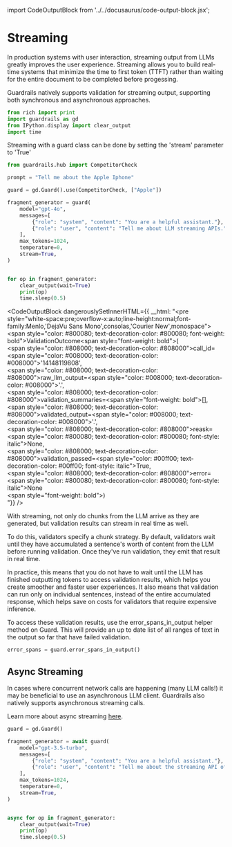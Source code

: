 import CodeOutputBlock from '../../docusaurus/code-output-block.jsx';

# Streaming

<!-- WARNING: THIS FILE WAS AUTOGENERATED! DO NOT EDIT! Instead, edit the notebook w/the location & name as this file. -->

In production systems with user interaction, streaming output from LLMs greatly improves the user experience. Streaming allows you to build real-time systems that minimize the time to first token (TTFT) rather than waiting for the entire document to be completed before progessing.


Guardrails natively supports validation for streaming output, supporting both synchronous and asynchronous approaches.


```python
from rich import print
import guardrails as gd
from IPython.display import clear_output
import time
```

Streaming with a guard class can be done by setting the 'stream' parameter to 'True'


```python
from guardrails.hub import CompetitorCheck

prompt = "Tell me about the Apple Iphone"

guard = gd.Guard().use(CompetitorCheck, ["Apple"])
```


```python
fragment_generator = guard(
    model="gpt-4o",
    messages=[
        {"role": "system", "content": "You are a helpful assistant."},
        {"role": "user", "content": "Tell me about LLM streaming APIs."},
    ],
    max_tokens=1024,
    temperature=0,
    stream=True,
)


for op in fragment_generator:
    clear_output(wait=True)
    print(op)
    time.sleep(0.5)
```
    
<CodeOutputBlock dangerouslySetInnerHTML={{ __html: "<pre style=\"white-space:pre;overflow-x:auto;line-height:normal;font-family:Menlo,'DejaVu Sans Mono',consolas,'Courier New',monospace\"><span style=\"color: #800080; text-decoration-color: #800080; font-weight: bold\">ValidationOutcome</span><span style=\"font-weight: bold\">(</span><br />    <span style=\"color: #808000; text-decoration-color: #808000\">call_id</span>=<span style=\"color: #008000; text-decoration-color: #008000\">'14148119808'</span>,<br />    <span style=\"color: #808000; text-decoration-color: #808000\">raw_llm_output</span>=<span style=\"color: #008000; text-decoration-color: #008000\">'.'</span>,<br />    <span style=\"color: #808000; text-decoration-color: #808000\">validation_summaries</span>=<span style=\"font-weight: bold\">[]</span>,<br />    <span style=\"color: #808000; text-decoration-color: #808000\">validated_output</span>=<span style=\"color: #008000; text-decoration-color: #008000\">'.'</span>,<br />    <span style=\"color: #808000; text-decoration-color: #808000\">reask</span>=<span style=\"color: #800080; text-decoration-color: #800080; font-style: italic\">None</span>,<br />    <span style=\"color: #808000; text-decoration-color: #808000\">validation_passed</span>=<span style=\"color: #00ff00; text-decoration-color: #00ff00; font-style: italic\">True</span>,<br />    <span style=\"color: #808000; text-decoration-color: #808000\">error</span>=<span style=\"color: #800080; text-decoration-color: #800080; font-style: italic\">None</span><br /><span style=\"font-weight: bold\">)</span><br /></pre>"}} />

With streaming, not only do chunks from the LLM arrive as they are generated, but validation results can stream in real time as well.

To do this, validators specify a chunk strategy. By default, validators wait until they have accumulated a sentence's worth of content from the LLM before running validation. Once they've run validation, they emit that result in real time. 

In practice, this means that you do not have to wait until the LLM has finished outputting tokens to access validation results, which helps you create smoother and faster user experiences. It also means that validation can run only on individual sentences, instead of the entire accumulated response, which helps save on costs for validators that require expensive inference.

To access these validation results, use the error_spans_in_output helper method on Guard. This will provide an up to date list of all ranges of text in the output so far that have failed validation.


```python
error_spans = guard.error_spans_in_output()
```

## Async Streaming

In cases where concurrent network calls are happening (many LLM calls!) it may be beneficial to use an asynchronous LLM client. Guardrails also natively supports asynchronous streaming calls.

Learn more about async streaming [here](/docs/concepts/async_streaming).


```python
guard = gd.Guard()

fragment_generator = await guard(
    model="gpt-3.5-turbo",
    messages=[
        {"role": "system", "content": "You are a helpful assistant."},
        {"role": "user", "content": "Tell me about the streaming API of guardrails."},
    ],
    max_tokens=1024,
    temperature=0,
    stream=True,
)


async for op in fragment_generator:
    clear_output(wait=True)
    print(op)
    time.sleep(0.5)
```
